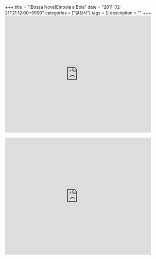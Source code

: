 +++
title = "[Bossa Nova]Embola a Bola"
date = "2011-02-21T21:12:00+0900"
categories = ["일상사"]
tags = []
description = ""
+++
<span class="copyright_entry" style="display:block;" title="[Bossa Nova]Embola a Bola@@**@@http://shed.egloos.com/3581668"></span>
<embed src="http://www.youtube.com/v/sJzlZTQxUPY?fs=1&amp;hl=ko_KR" type="application/x-shockwave-flash" allowscriptaccess="always" allowfullscreen="true" width="480" height="385">
<br>
<br>
<embed src="http://www.youtube.com/v/lEI-2rdTO_A?fs=1&amp;hl=ko_KR" type="application/x-shockwave-flash" allowscriptaccess="always" allowfullscreen="true" width="480" height="385"> 
<!--
       <rdf:RDF xmlns:rdf="http://www.w3.org/1999/02/22-rdf-syntax-ns#"
		    xmlns:dc="http://purl.org/dc/elements/1.1/"
		    xmlns:trackback="http://madskills.com/public/xml/rss/module/trackback/">
       <rdf:Description
	        rdf:about="http://shed.egloos.com/3581668"
	        dc:identifier="http://shed.egloos.com/3581668"
	        dc:title="[Bossa Nova]Embola a Bola"
	        trackback:ping="http://shed.egloos.com/tb/3581668"/>
       </rdf:RDF>
       -->

<ul></ul>